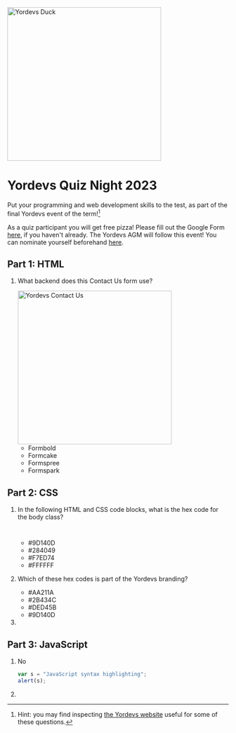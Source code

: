 <img src="https://user-images.githubusercontent.com/68516952/223836189-4e899747-2f5e-4632-a33a-102f4641e1b6.png" title="Yordevs Duck" width="350">

# Yordevs Quiz Night 2023  

Put your programming and web development skills to the test, as part of the final Yordevs event of the term![^1]  
[^1]: Hint: you may find inspecting [the Yordevs website](https://yordevs.com) useful for some of these questions.  

As a quiz participant you will get free pizza! Please fill out the Google Form [here](https://quiz.yordevs.com), if you haven't already.
The Yordevs AGM will follow this event! You can nominate yourself beforehand [here](https://nominations.yordevs.com).

## Part 1: HTML  

1. What backend does this Contact Us form use?
   
   <img src="https://user-images.githubusercontent.com/68516952/223878998-f14bb974-159b-4ced-9fcd-233d3c774751.png" title="Yordevs Contact Us" width="350">
   
   - Formbold
   - Formcake
   + Formspree
   - Formspark

## Part 2: CSS    
   
1. In the following HTML and CSS code blocks, what is the hex code for the body class?

   ```HTML
   ```
   ```CSS
   ```

   - #9D140D
   - #284049
   + #F7ED74
   - #FFFFFF

1. Which of these hex codes is part of the Yordevs branding?
   
   + #AA211A
   - #2B434C
   - #DED45B
   - #9D140D

1.


## Part 3: JavaScript  

1. No

   ```javascript
   var s = "JavaScript syntax highlighting";
   alert(s);
   ```

1. 

